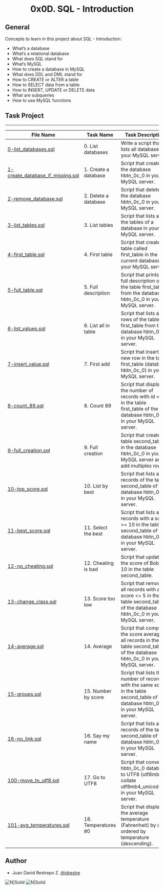 <h1 align="center">0x0D. SQL - Introduction</h1>


## General

Concepts to learn in this project about SQL - Introduction:

- What’s a database
- What’s a relational database
- What does SQL stand for
- What’s MySQL
- How to create a database in MySQL
- What does DDL and DML stand for
- How to CREATE or ALTER a table
- How to SELECT data from a table
- How to INSERT, UPDATE or DELETE data
- What are subqueries
- How to use MySQL functions

## Task Project
---
File Name|Task Name|Task Description
---|---|---
[0-list_databases.sql](https://github.com/jdrestre/holbertonschool-higher_level_programming/tree/master/0x0D-SQL_introduction/0-list_databases.sql)|0. List databases|Write a script that lists all databases of your MySQL server.
[1-create_database_if_missing.sql](https://github.com/jdrestre/holbertonschool-higher_level_programming/tree/master/0x0D-SQL_introduction/1-create_database_if_missing.sql)|1. Create a database|Script that creates the database hbtn_0c_0 in your MySQL server.
[2-remove_database.sql](https://github.com/jdrestre/holbertonschool-higher_level_programming/tree/master/0x0D-SQL_introduction/2-remove_database.sql)|2. Delete a database|Script that deletes the database hbtn_0c_0 in your MySQL server.
[3-list_tables.sql](https://github.com/jdrestre/holbertonschool-higher_level_programming/tree/master/0x0D-SQL_introduction/3-list_tables.sql)|3. List tables|Script that lists all the tables of a database in your MySQL server.
[4-first_table.sql](https://github.com/jdrestre/holbertonschool-higher_level_programming/tree/master/0x0D-SQL_introduction/4-first_table.sql)|4. First table|Script that creates a table called first_table in the current database in your MySQL server.
[5-full_table.sql](https://github.com/jdrestre/holbertonschool-higher_level_programming/tree/master/0x0D-SQL_introduction/5-full_table.sql)|5. Full description|Script that prints the full description of the table first_table from the database hbtn_0c_0 in your MySQL server.
[6-list_values.sql](https://github.com/jdrestre/holbertonschool-higher_level_programming/tree/master/0x0D-SQL_introduction/6-list_values.sql)|6. List all in table|Script that lists all rows of the table first_table from the database hbtn_0c_0 in your MySQL server.
[7-insert_value.sql](https://github.com/jdrestre/holbertonschool-higher_level_programming/tree/master/0x0D-SQL_introduction/7-insert_value.sql)|7. First add|Script that inserts a new row in the table first_table (database hbtn_0c_0) in your MySQL server.
[8-count_89.sql](https://github.com/jdrestre/holbertonschool-higher_level_programming/tree/master/0x0D-SQL_introduction/8-count_89.sql)|8. Count 89|Script that displays the number of records with id = 89 in the table first_table of the database hbtn_0c_0 in your MySQL server.
[9-full_creation.sql](https://github.com/jdrestre/holbertonschool-higher_level_programming/tree/master/0x0D-SQL_introduction/9-full_creation.sql)|9. Full creation|Script that creates a table second_table in the database hbtn_0c_0 in your MySQL server and add multiples rows.
[10-top_score.sql](https://github.com/jdrestre/holbertonschool-higher_level_programming/tree/master/0x0D-SQL_introduction/10-top_score.sql)|10. List by best|Script that lists all records of the table second_table of the database hbtn_0c_0 in your MySQL server.
[11-best_score.sql](https://github.com/jdrestre/holbertonschool-higher_level_programming/tree/master/0x0D-SQL_introduction/11-best_score.sql)|11. Select the best|Script that lists all records with a score >= 10 in the table second_table of the database hbtn_0c_0 in your MySQL server.
[12-no_cheating.sql](https://github.com/jdrestre/holbertonschool-higher_level_programming/tree/master/0x0D-SQL_introduction/12-no_cheating.sql)|12. Cheating is bad|Script that updates the score of Bob to 10 in the table second_table.
[13-change_class.sql](https://github.com/jdrestre/holbertonschool-higher_level_programming/tree/master/0x0D-SQL_introduction/13-change_class.sql)|13. Score too low|Script that removes all records with a score <= 5 in the table second_table of the database hbtn_0c_0 in your MySQL server.
[14-average.sql](https://github.com/jdrestre/holbertonschool-higher_level_programming/tree/master/0x0D-SQL_introduction/14-average.sql)|14. Average|Script that computes the score average of all records in the table second_table of the database hbtn_0c_0 in your MySQL server.
[15-groups.sql](https://github.com/jdrestre/holbertonschool-higher_level_programming/tree/master/0x0D-SQL_introduction/15-groups.sql)|15. Number by score|Script that lists the number of records with the same score in the table second_table of the database hbtn_0c_0 in your MySQL server.
[16-no_link.sql](https://github.com/jdrestre/holbertonschool-higher_level_programming/tree/master/0x0D-SQL_introduction/16-no_link.sql)|16. Say my name|Script that lists all records of the table second_table of the database hbtn_0c_0 in your MySQL server.
[100-move_to_utf8.sql](https://github.com/jdrestre/holbertonschool-higher_level_programming/tree/master/0x0D-SQL_introduction/100-move_to_utf8.sql)|17. Go to UTF8|Script that converts hbtn_0c_0 database to UTF8 (utf8mb4, collate utf8mb4_unicode_ci) in your MySQL server.
[101-avg_temperatures.sql](https://github.com/jdrestre/holbertonschool-higher_level_programming/tree/master/0x0D-SQL_introduction/101-avg_temperatures.sql)|18. Temperatures #0|Script that displays the average temperature (Fahrenheit) by city ordered by temperature (descending).



## Author

- Juan David Restrepo Z. [@jdrestre](https://twitter.com/jdrestre)

![N|Solid](https://www.holbertonschool.com/holberton-logo.png) ![N|Solid](https://intranet.hbtn.io/assets/holberton-logo-coral-27055cb2f875eb10bf3b3942e52a24581bc0667695bdc856d4f08b469b678000.png)

